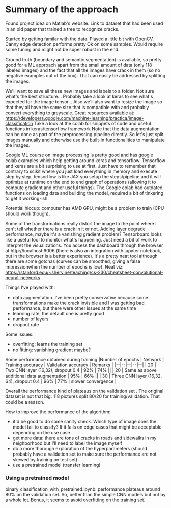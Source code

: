 # Summary of the approach
Found project idea on Matlab's website. Link to dataset that had been used in an old paper that trained a tree to recognize cracks.

Started by getting familar with the data. Played a little bit with OpenCV. Canny edge detection performs pretty Ok on some samples. Would require some tuning and might not be super robust in the end. 

Ground truth (boundary and semantic segmentation) is available, so pretty good for a ML approach apart from the small amount of data (only 118 labeled images) and the fact that all the images have crack in them (so no negative examples out of the box). That can easily be addressed by splitting the images.

We'll want to save all these new images and labels to a folder. Not sure what's the best structure... Probably take a look at keras to see what's expected for the image tensor...
Also we'll also want to resize the image so that they all have the same size that is compatible with and probably convert everything to greyscale.
Great resources available at: https://developers.google.com/machine-learning/practica/image-classification
Take a look at the colab for snippets of code and useful functions in keras/tensorflow framework
Note that the data augmentation can be done as part of the preprocessing pipeline directly. So let's just split images manually and otherwise use the built-in functionalities to manipulate the images.

Google ML course on image processing is pretty good and has google colab examples which help getting around keras and tensorflow. Tensorflow and keras are a bit surprising to use at first. Just have to remember that contrary to scikit where you just load everything in memory and execute step by step, tensorflow is like JAX you setup the steps/pipeline and it will optimize at runtime on the end to end graph of operations (allowing it to compute gradient and other useful things). The Google colab had outdated functions on loading data and building the model, required a bit of tinkering to get it working-ish.

Potential hiccup: computer has AMD GPU, might be a problem to train (CPU should work though).

Some of the transformations really distort the image to the point where I can't tell whether there is a crack in it or not. Adding layer degrade performance, maybe it's a vanishing gradient problem? Tensorboard looks like a useful tool to monitor what's happening. Just need a bit of work to interpret the visualizations. You access the dashboard through the browser at http://localhost:6006 (there is also an integration with jupyter notebook, but in the browser is a better experience). It's a pretty neat tool although there are some gotchas (curves can be smoothed, giving a false impressionwhen the number of epochs is low).
Neat viz: https://stanford.edu/~shervine/teaching/cs-230/cheatsheet-convolutional-neural-networks

Things I've played with: 
* data augmentation. I've been pretty conservative because some transformations make the crack invisible and I was getting bad performance, but there were other issues at the same time
* learning rate, the default one is pretty good
* number of layers
* dropout rate

Some issues:
* overfitting: learns the training set
* no fitting: vanishing gradient maybe? 

Some performance obtained during training
|Number of epochs | Network | Training accuracy | Validation accuracy | Remarks |
|--|--|--|--|--|
| 20 | Two CNN layer (16,32), dropout 0.4 | 92% | 74% ||
| 20 | Same as above additional data augmentation | 95% | 66% ||
| 30 | Three CNN layer (16,32, 64), dropout 0.4 | 96% | 77% | slower convergence |

Overall the performance kind of plateaus on the validation set . The original dataset is not that big: 118 pictures split 80/20 for training/validation. That could be a reason.

How to improve the performance of the algorithm:
* it'd be good to do some sanity check. Which type of image does the model fail to classify? If it fails on edge cases that might be acceptable depending on the use case
* get more data: there are tons of cracks in roads and sidewalks in my neighborhood but I'll need to label the image myself
* do a more thorough exploration of the hyperparameters (should probably have a validation set to make sure the performance are not skewed by training on test set)
* use a pretrained model (transfer learning)

### Using a pretrained model
binary_classification_with_pretrained.ipynb: performance plateaus around 80% on the validation set. So, better than the simple CNN models but not by a whole lot. Bonus, it seems to avoid overfitting on the training set.